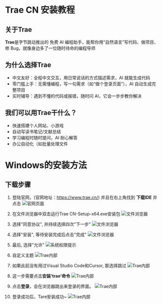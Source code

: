 # Trae CN 安装教程
## 关于Trae
  **Trae**是字节跳动推出的 ​​免费 AI 编程助手​​，能帮你用“自然语言”写代码、做项目、修 Bug，就像身边多了一位随时待命的编程导师

## 为什么选择Trae
- ​中文友好​​：全程中文交互，用日常说话的方式描述需求，AI 就能生成代码
- 零门槛上手​​：无需懂编程，写一句需求（如“做个登录页面”），AI 自动生成完整项目
- ​实时辅导​​：遇到不懂的代码或报错，随时问 AI，它会一步步教你解决

## 我们可以用Trae干什么？
- 快速搭建个人网站、小游戏
- 自动写读书笔记/文献总结
- 学习编程时随时提问，AI 耐心解答
- 办公自动化（如批量处理文件


# Windows的安装方法

## 下载步骤

1. 登陆官网，(官网地址：https://www.trae.cn/)
并且在右上角找到 **下载IDE** 并点击
![官网页面](https://github.com/SuperSupeng/AI-Application-Development-for-Beginners/raw/main/assets/trae_windows_1.png)

2. 在文件浏览器中双击运行Trae CN-Setup-x64.exe安装包
![文件浏览器](https://github.com/SuperSupeng/AI-Application-Development-for-Beginners/raw/main/assets/trae_windows_2.png)

3. 选择"同意协议", 并持续选择四次"下一步"
![文件浏览器](https://github.com/SuperSupeng/AI-Application-Development-for-Beginners/raw/main/assets/trae_windows_3.png)

4. 选择"安装", 等待安装完成后点击"完成"
![文件浏览器](https://github.com/SuperSupeng/AI-Application-Development-for-Beginners/raw/main/assets/trae_windows_4.png)

5. 最后, 选择"允许"
![系统权限提示](https://github.com/SuperSupeng/AI-Application-Development-for-Beginners/raw/main/assets/trae_windows_5.png)

6. 自定义主题
![Trae内部](https://github.com/SuperSupeng/AI-Application-Development-for-Beginners/raw/main/assets/trae_windows_6.png)

7. 如果此前没有用过Visual Studio Code和Cursor, 那选择跳过
![Trae内部](https://github.com/SuperSupeng/AI-Application-Development-for-Beginners/raw/main/assets/trae_windows_7.png)

8. 这一步需要点击**安装‘trae’命令**
![Trae内部](https://github.com/SuperSupeng/AI-Application-Development-for-Beginners/raw/main/assets/trae_windows_8.png)

9. 点击**登录**，会在浏览器跳出来登录的界面。
![Trae内部](https://github.com/SuperSupeng/AI-Application-Development-for-Beginners/raw/main/assets/trae_windows_9.png)

10.  登录成功后，Tare安装成功~
![Trae内部](https://github.com/SuperSupeng/AI-Application-Development-for-Beginners/raw/main/assets/trae_windows_10.png)
